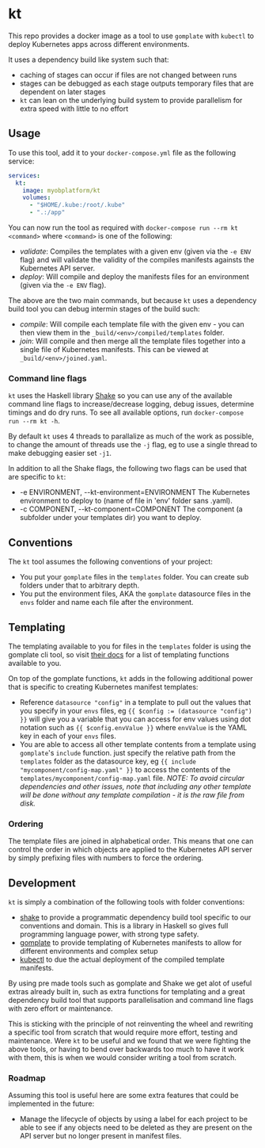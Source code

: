 # kt

This repo provides a docker image as a tool to use `gomplate` with `kubectl` to deploy Kubernetes apps across different environments.

It uses a dependency build like system such that:

* caching of stages can occur if files are not changed between runs
* stages can be debugged as each stage outputs temporary files that are dependent on later stages
* `kt` can lean on the underlying build system to provide parallelism for extra speed with little to no effort

## Usage

To use this tool, add it to your `docker-compose.yml` file as the following service:

```yaml
services:
  kt:
    image: myobplatform/kt
    volumes:
      - "$HOME/.kube:/root/.kube"
      - ".:/app"
```

You can now run the tool as required with `docker-compose run --rm kt <command>` where `<command>` is one of the following:

* *validate*: Compiles the templates with a given env (given via the `-e ENV` flag) and will validate the validity of the compiles manifests againsts the Kubernetes API server.
* *deploy*: Will compile and deploy the manifests files for an environment (given via the `-e ENV` flag).

The above are the two main commands, but because `kt` uses a dependency build tool you can debug intermin stages of the build such:

* *compile*: Will compile each template file with the given env - you can then view them in the `_build/<env>/compiled/templates` folder.
* *join*: Will compile and then merge all the template files together into a single file of Kubernetes manifests. This can be viewed at `_build/<env>/joined.yaml`.

### Command line flags

`kt` uses the Haskell library [Shake](http://shakebuild.com/) so you can use any of the available command line flags to increase/decrease logging, debug issues, determine timings and do dry runs. To see all available options, run `docker-compose run --rm kt -h`.

By default `kt` uses 4 threads to parallalize as much of the work as possible, to change the amount of threads use the `-j` flag, eg to use a single thread to make debugging easier set `-j1`.

In addition to all the Shake flags, the following two flags can be used that are specific to `kt`:

* -e ENVIRONMENT, --kt-environment=ENVIRONMENT  The Kubernetes environment to deploy to (name of file in 'env' folder sans .yaml).
* -c COMPONENT, --kt-component=COMPONENT  The component (a subfolder under your templates dir) you want to deploy.

## Conventions

The `kt` tool assumes the following conventions of your project:

* You put your `gomplate` files in the `templates` folder. You can create sub folders under that to arbitrary depth.
* You put the environment files, AKA the `gomplate` datasource files in the `envs` folder and name each file after the environment.

## Templating

The templating available to you for files in the `templates` folder is using the gomplate cli tool, so visit [their docs](https://gomplate.hairyhenderson.ca/syntax/) for a list of templating functions available to you.

On top of the gomplate functions, `kt` adds in the following additional power that is specific to creating Kubernetes manifest templates:

* Reference `datasource "config"` in a template to pull out the values that you specify in your `envs` files, eg `{{ $config := (datasource "config") }}` will give you a variable that you can access for env values using dot notation such as `{{ $config.envValue }}` where `envValue` is the YAML key in each of your `envs` files.
* You are able to access all other template contents from a template using `gomplate`'s `include` function. just specify the relative path from the `templates` folder as the datasource key, eg `{{ include "mycomponent/config-map.yaml" }}` to access the contents of the `templates/mycomponent/config-map.yaml` file. _NOTE: To avoid circular dependencies and other issues, note that including any other template will be done without any template compilation - it is the raw file from disk._

### Ordering

The template files are joined in alphabetical order. This means that one can control the order in which objects are applied to the Kubernetes API server by simply prefixing files with numbers to force the ordering.

## Development

`kt` is simply a combination of the following tools with folder conventions:

* [shake](http://shakebuild.com/) to provide a programmatic dependency build tool specific to our conventions and domain. This is a library in Haskell so gives full programming language power, with strong type safety.
* [gomplate](https://gomplate.hairyhenderson.ca/) to provide templating of Kubernetes manifests to allow for different environments and complex setup
* [kubectl](https://kubernetes.io/docs/tasks/tools/install-kubectl/) to due the actual deployment of the compiled template manifests.

By using pre made tools such as gomplate and Shake we get alot of useful extras already built in, such as extra functions for templating and a great dependency build tool that supports parallelisation and command line flags with zero effort or maintenance.

This is sticking with the principle of not reinventing the wheel and rewriting a specific tool from scratch that would require more effort, testing and maintenance. Were `kt` to be useful and we found that we were fighting the above tools, or having to bend over backwards too much to have it work with them, this is when we would consider writing a tool from scratch.


### Roadmap

Assuming this tool is useful here are some extra features that could be implemented in the future:

* Manage the lifecycle of objects by using a label for each project to be able to see if any objects need to be deleted as they are present on the API server but no longer present in manifest files.
